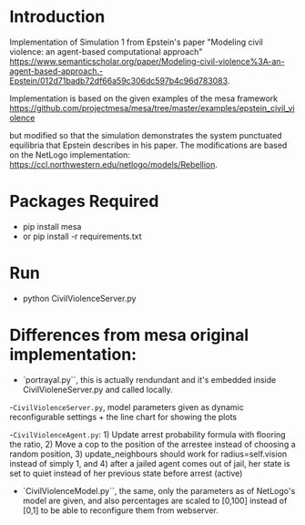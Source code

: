 # Introduction
Implementation of Simulation 1 from Epstein's paper "Modeling civil violence: an agent-based computational approach" https://www.semanticscholar.org/paper/Modeling-civil-violence%3A-an-agent-based-approach.-Epstein/012d71badb72df66a59c306dc597b4c96d783083. 

Implementation is based on the given examples of the mesa framework https://github.com/projectmesa/mesa/tree/master/examples/epstein_civil_violence 

but modified so that the simulation demonstrates the system punctuated equilibria that Epstein describes in his paper. The modifications are based on the NetLogo implementation:
https://ccl.northwestern.edu/netlogo/models/Rebellion.


# Packages Required
- pip install mesa
- or pip install -r requirements.txt

# Run
- python CivilViolenceServer.py

# Differences from mesa original implementation:

- `portrayal.py``, this is actually rendundant and it's embedded inside CivilVioleneServer.py and called locally.

-``CivilViolenceServer.py``, model parameters given as dynamic reconfigurable settings + the line chart for showing the plots

-``CivilViolenceAgent.py``:
        1) Update arrest probability formula with flooring the ratio,
        2) Move a cop to the position of the arrestee instead of choosing a random position,
        3) update_neighbours should work for radius=self.vision instead of simply 1, and
        4) after a jailed agent comes out of jail, her state is set to quiet instead of her previous state before arrest (active)
        
 - `CivilViolenceModel.py``, the same, only the parameters as of NetLogo's model are given, and also percentages are scaled to [0,100] instead of [0,1]
  to be able to reconfigure them from webserver.
